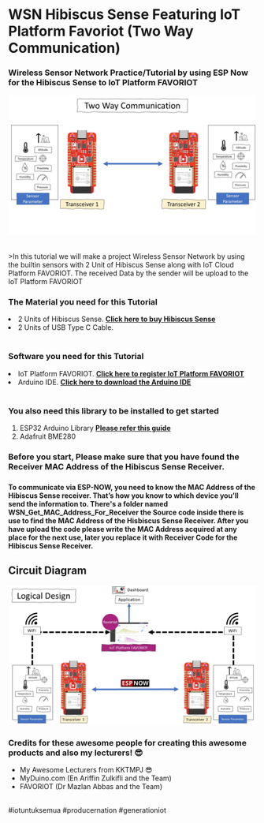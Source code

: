 
# WSN Hibiscus Sense Featuring IoT Platform Favoriot (Two Way Communication)
<h3> Wireless Sensor Network Practice/Tutorial by using ESP Now for the Hibiscus Sense to IoT Platform FAVORIOT </h3>
<p align="center"><img src="https://github.com/Coderakid01/Medias/blob/main/poster10.jpg" width="900"></a></p>
  
  </br>
  >In this tutorial we will make a project Wireless Sensor Network by using the builtin sensors with 2 Unit of Hibiscus Sense along with IoT Cloud Platform FAVORIOT. The received Data by the sender will be upload to the IoT Platform FAVORIOT
  <h3>The Material you need for this Tutorial</h3>
  <li>2 Units of Hibiscus Sense. <b><a href="https://myduino.com/product/myd-036/" target="_blank"> Click here to buy Hibiscus Sense</a></b></li>
  <li>2 Units of USB Type C Cable.</li>
  
  </br>
  
  <h3>Software you need for this Tutorial</h3>
  <li>IoT Platform FAVORIOT. <b><a href="https://platform.favoriot.com/v2/login" target="_blank"> Click here to register IoT Platform FAVORIOT</a></b></li>
  <li>Arduino IDE. <b><a href="https://www.arduino.cc/en/Main/Software_" target="_blank"> Click here to download the Arduino IDE</a></b></li>
  
  </br>
  
  <h3>You also need this library to be installed to get started</h3>
  
  <ol>
  <li>ESP32 Arduino Library <b><a href="https://github.com/espressif/arduino-esp32" target="_blank"> Please refer this guide </a></b></li>
  <li>Adafruit BME280</li>
  </ol>
  
  <h3>Before you start, Please make sure that you have found the Receiver MAC Address of the Hibiscus Sense Receiver.<h3>
  <h4>To communicate via ESP-NOW, you need to know the MAC Address of the Hibiscus Sense receiver. That’s how you know to which device you’ll send the information to. There's a folder named WSN_Get_MAC_Address_For_Receiver the Source code inside there is use to find the MAC Address of the Hisbiscus Sense Receiver. After you have upload the code please write the MAC Address acquired at any place for the next use, later you replace it with Receiver Code for the Hibiscus Sense Receiver.</h4>


  ## Circuit Diagram

<p align="center"><img src="https://github.com/Coderakid01/Medias/blob/main/reference2.jpg" width="900"></a></p>  
  
<h3>Credits for these awesome people for creating this awesome products and also my lecturers! 😎</h3>

<ul>
  <li> My Awesome Lecturers from KKTMPJ 😎 </li>
  <li> MyDuino.com  (En Ariffin Zulkifli and the Team)</li>
  <li> FAVORIOT (Dr Mazlan Abbas and the Team)</li>
</ul>

</br>

<footer> #iotuntuksemua #producernation #generationiot </footer>
